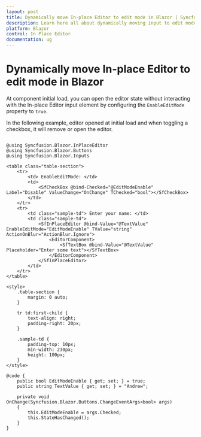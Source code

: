 ```yaml
---
layout: post
title: Dynamically move In-place Editor to edit mode in Blazor | Syncfusion
description: Learn here all about dynamically moving input to edit mode in Syncfusion Blazor In-place Editor component and more.
platform: Blazor
control: In Place Editor 
documentation: ug
---
```


# Dynamically move In-place Editor to edit mode in Blazor

At component initial load, you can open the editor state without interacting with the In-place Editor input element by configuring the `EnableEditMode` property to `true`.

In the following example, editor opened at initial load and when toggling a checkbox, it will remove or open the editor.

```cshtml

@using Syncfusion.Blazor.InPlaceEditor
@using Syncfusion.Blazor.Buttons
@using Syncfusion.Blazor.Inputs

<table class="table-section">
    <tr>
        <td> EnableEditMode: </td>
        <td>
            <SfCheckBox @bind-Checked="@EditModeEnable" Label="Disable" ValueChange="OnChange" TChecked="bool"></SfCheckBox>
        </td>
    </tr>
    <tr>
        <td class="sample-td"> Enter your name: </td>
        <td class="sample-td">
            <SfInPlaceEditor @bind-Value="@TextValue" EnableEditMode="EditModeEnable" TValue="string" ActionOnBlur="ActionBlur.Ignore">
                <EditorComponent>
                    <SfTextBox @bind-Value="@TextValue"  Placeholder="Enter some text"></SfTextBox>
                </EditorComponent>
            </SfInPlaceEditor>
        </td>
    </tr>
</table>

<style>
    .table-section {
        margin: 0 auto;
    }

    tr td:first-child {
        text-align: right;
        padding-right: 20px;
    }

    .sample-td {
        padding-top: 10px;
        min-width: 230px;
        height: 100px;
    }
</style>

@code {
    public bool EditModeEnable { get; set; } = true;
    public string TextValue { get; set; } = "Andrew";

    private void OnChange(Syncfusion.Blazor.Buttons.ChangeEventArgs<bool> args)
    {
        this.EditModeEnable = args.Checked;
        this.StateHasChanged();
    }
}

```